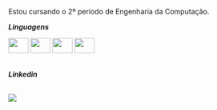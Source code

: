 Estou cursando o 2º período de Engenharia da Computação.

***Linguagens***
<br />

<div style="display : incline_block">
  <img height= "30" width="40" src="https://cdn.jsdelivr.net/gh/devicons/devicon@latest/icons/python/python-original.svg" />
  <img  height= "30" width="40" src="https://cdn.jsdelivr.net/gh/devicons/devicon@latest/icons/html5/html5-original.svg" />
  <img height= "30" width="40" src="https://cdn.jsdelivr.net/gh/devicons/devicon@latest/icons/css3/css3-original.svg" />
  <img height= "30" width="40" src="https://cdn.jsdelivr.net/gh/devicons/devicon@latest/icons/javascript/javascript-plain.svg" />
<div/>

<br/>

***Linkedin***

<div>
  <br/>
  <a href="https://www.linkedin.com/in/guilherme-bertelli-80107b307" target="_blank"><img src="https://img.shields.io/badge/-LinkedIn-%230077B5?style=for-the-badge&logo=linkedin&logoColor=white" target="_blank"></a> 
</div>

          
          
          
          
          

